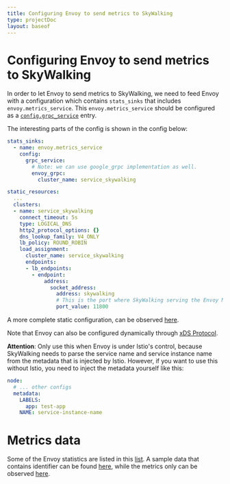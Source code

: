 ```yaml
---
title: Configuring Envoy to send metrics to SkyWalking
type: projectDoc
layout: baseof
---
```

# Configuring Envoy to send metrics to SkyWalking

In order to let Envoy to send metrics to SkyWalking, we need to feed Envoy with a configuration which contains `stats_sinks` that includes `envoy.metrics_service`.
This `envoy.metrics_service` should be configured as a [`config.grpc_service`](https://www.envoyproxy.io/docs/envoy/latest/api-v2/api/v2/core/grpc_service.proto#envoy-api-msg-core-grpcservice) entry.

The interesting parts of the config is shown in the config below:

```yaml
stats_sinks:
  - name: envoy.metrics_service
    config:
      grpc_service:
        # Note: we can use google_grpc implementation as well.
        envoy_grpc:
          cluster_name: service_skywalking

static_resources:
  ...
  clusters:
  - name: service_skywalking
    connect_timeout: 5s
    type: LOGICAL_DNS
    http2_protocol_options: {}
    dns_lookup_family: V4_ONLY
    lb_policy: ROUND_ROBIN
    load_assignment:
      cluster_name: service_skywalking
      endpoints:
      - lb_endpoints:
        - endpoint:
            address:
              socket_address:
                address: skywalking
                # This is the port where SkyWalking serving the Envoy Metrics Service gRPC stream.
                port_value: 11800
```

A more complete static configuration, can be observed [here](config.yaml).

Note that Envoy can also be configured dynamically through [xDS Protocol](https://github.com/envoyproxy/data-plane-api/blob/master/XDS_PROTOCOL.md).

**Attention**: Only use this when Envoy is under Istio's control, because SkyWalking needs to parse the service name and service instance name from the metadata that is injected by Istio. However, if you want to use this without Istio, you need to inject the metadata yourself like this:

```yaml
node:
  # ... other configs
  metadata:
    LABELS:
      app: test-app
    NAME: service-instance-name
```

# Metrics data

Some of the Envoy statistics are listed in this [list](https://www.envoyproxy.io/docs/envoy/latest/configuration/statistics). A sample data that contains identifier can be found [here](identify.json), while the metrics only can be observed [here](metrics.json).
